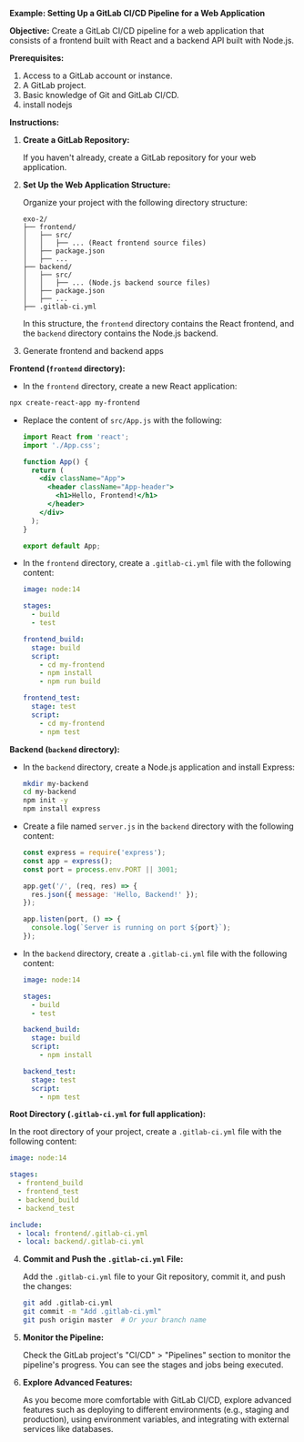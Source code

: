 **Example: Setting Up a GitLab CI/CD Pipeline for a Web Application**

**Objective:** Create a GitLab CI/CD pipeline for a web application that consists of a frontend built with React and a backend API built with Node.js.

**Prerequisites:**

1. Access to a GitLab account or instance.
2. A GitLab project.
3. Basic knowledge of Git and GitLab CI/CD.
3. install nodejs

**Instructions:**

1. **Create a GitLab Repository:**

   If you haven't already, create a GitLab repository for your web application.

2. **Set Up the Web Application Structure:**

   Organize your project with the following directory structure:

   ```
   exo-2/
   ├── frontend/
   │   ├── src/
   │   │   ├── ... (React frontend source files)
   │   ├── package.json
   │   ├── ...
   ├── backend/
   │   ├── src/
   │   │   ├── ... (Node.js backend source files)
   │   ├── package.json
   │   ├── ...
   ├── .gitlab-ci.yml
   ```

   In this structure, the `frontend` directory contains the React frontend, and the `backend` directory contains the Node.js backend.

3. Generate frontend and backend apps

**Frontend (`frontend` directory):**

- In the `frontend` directory, create a new React application:

```bash
npx create-react-app my-frontend
```

- Replace the content of `src/App.js` with the following:

   ```jsx
   import React from 'react';
   import './App.css';

   function App() {
     return (
       <div className="App">
         <header className="App-header">
           <h1>Hello, Frontend!</h1>
         </header>
       </div>
     );
   }

   export default App;
   ```

- In the `frontend` directory, create a `.gitlab-ci.yml` file with the following content:

   ```yaml
   image: node:14

   stages:
     - build
     - test

   frontend_build:
     stage: build
     script:
       - cd my-frontend
       - npm install
       - npm run build

   frontend_test:
     stage: test
     script:
       - cd my-frontend
       - npm test
   ```

**Backend (`backend` directory):**

- In the `backend` directory, create a Node.js application and install Express:

   ```bash
   mkdir my-backend
   cd my-backend
   npm init -y
   npm install express
   ```

- Create a file named `server.js` in the `backend` directory with the following content:

   ```javascript
   const express = require('express');
   const app = express();
   const port = process.env.PORT || 3001;

   app.get('/', (req, res) => {
     res.json({ message: 'Hello, Backend!' });
   });

   app.listen(port, () => {
     console.log(`Server is running on port ${port}`);
   });
   ```

- In the `backend` directory, create a `.gitlab-ci.yml` file with the following content:

   ```yaml
   image: node:14

   stages:
     - build
     - test

   backend_build:
     stage: build
     script:
       - npm install

   backend_test:
     stage: test
     script:
       - npm test
   ```

**Root Directory (`.gitlab-ci.yml` for full application):**

In the root directory of your project, create a `.gitlab-ci.yml` file with the following content:

```yaml
image: node:14

stages:
  - frontend_build
  - frontend_test
  - backend_build
  - backend_test

include:
  - local: frontend/.gitlab-ci.yml
  - local: backend/.gitlab-ci.yml
```

4. **Commit and Push the `.gitlab-ci.yml` File:**

   Add the `.gitlab-ci.yml` file to your Git repository, commit it, and push the changes:

   ```bash
   git add .gitlab-ci.yml
   git commit -m "Add .gitlab-ci.yml"
   git push origin master  # Or your branch name
   ```

6. **Monitor the Pipeline:**

   Check the GitLab project's "CI/CD" > "Pipelines" section to monitor the pipeline's progress. You can see the stages and jobs being executed.

10. **Explore Advanced Features:**

    As you become more comfortable with GitLab CI/CD, explore advanced features such as deploying to different environments (e.g., staging and production), using environment variables, and integrating with external services like databases.

